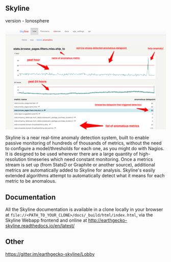 ## Skyline

version - Ionosphere

![skyline web app](skyline.png)

Skyline is a near real-time anomaly detection system, built to enable
passive monitoring of hundreds of thousands of metrics, without the need
to configure a model/thresholds for each one, as you might do with Nagios.
It is designed to be used wherever there are a large quantity of
high-resolution timeseries which need constant monitoring. Once a metrics
stream is set up (from StatsD or Graphite or another source), additional
metrics are automatically added to Skyline for analysis. Skyline's easily
extended algorithms attempt to automatically detect what it means for each
metric to be anomalous.

## Documentation

All the Skyline documentation is available in a clone locally in your
browser at `file://<PATH_TO_YOUR_CLONE>/docs/_build/html/index.html`, via
the Skyline Webapp frontend and online at http://earthgecko-skyline.readthedocs.io/en/latest/

## Other

https://gitter.im/earthgecko-skyline/Lobby
